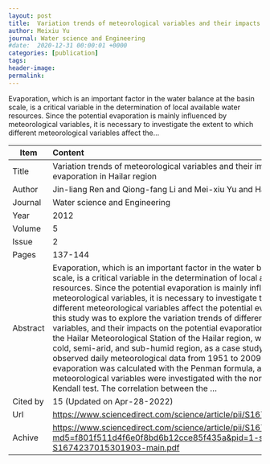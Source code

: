 ```yaml
---
layout: post
title:  Variation trends of meteorological variables and their impacts on potential evaporation in Hailar region
author: Meixiu Yu
journal: Water science and Engineering
#date:  2020-12-31 00:00:01 +0000
categories: [publication]
tags: 
header-image: 
permalink: 
---
```

Evaporation, which is an important factor in the water balance at the basin scale, is a critical variable in the determination of local available water resources. Since the potential evaporation is mainly influenced by meteorological variables, it is necessary to investigate the extent to which different meteorological variables affect the...
<!--the above is the excerpt-->
<!--more-->
<!--the following is the text-->


| Item           | Content    |
| ---------------|:------------|
| Title          | Variation trends of meteorological variables and their impacts on potential evaporation in Hailar region     |
| Author         | Jin-liang Ren and Qiong-fang Li and Mei-xiu Yu and Hao-yang Li    |
| Journal        | Water science and Engineering   |
| Year           | 2012  |
| Volume         | 5	   |
| Issue          | 2	   |
| Pages          | 137-144	   |
| Abstract       | Evaporation, which is an important factor in the water balance at the basin scale, is a critical variable in the determination of local available water resources. Since the potential evaporation is mainly influenced by meteorological variables, it is necessary to investigate the extent to which different meteorological variables affect the potential evaporation. The aim of this study was to explore the variation trends of different meteorological variables, and their impacts on the potential evaporation. This study selected the Hailar Meteorological Station of the Hailar region, which is situated in a cold, semi-arid, and sub-humid region, as a case study site. Based on observed daily meteorological data from 1951 to 2009, the potential evaporation was calculated with the Penman formula, and the variations of meteorological variables were investigated with the nonparametric Mann-Kendall test. The correlation between the …	 |
| Cited by		 | 15 (Updated on Apr-28-2022)   |
| Url  			 | <https://www.sciencedirect.com/science/article/pii/S1674237015301903>		 |
| Achive 	     | <https://www.sciencedirect.com/science/article/pii/S1674237015301903/pdf?md5=f801f511d4f6e0f8bd6b12cce85f435a&pid=1-s2.0-S1674237015301903-main.pdf>		 |

